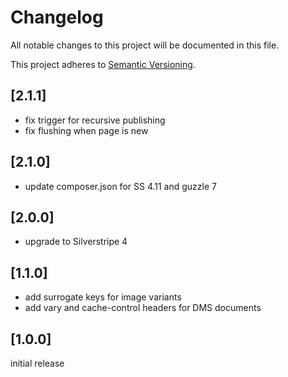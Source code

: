 # Changelog

All notable changes to this project will be documented in this file.

This project adheres to [Semantic Versioning](http://semver.org/).

## [2.1.1]

* fix trigger for recursive publishing
* fix flushing when page is new

## [2.1.0]

* update composer.json for SS 4.11 and guzzle 7

## [2.0.0]

* upgrade to Silverstripe 4

## [1.1.0]

* add surrogate keys for image variants
* add vary and cache-control headers for DMS documents

## [1.0.0]

initial release